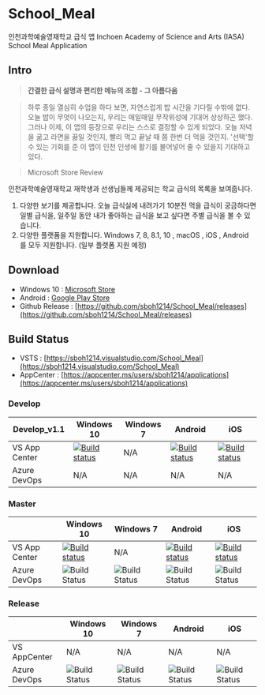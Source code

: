 # **School_Meal**
인천과학예술영재학교 급식 앱
Inchoen Academy of Science and Arts (IASA) School Meal Application

## Intro
> **간결한 급식 설명과 편리한 메뉴의 조합 - 그 아름다움**

> 하루 종일 열심히 수업을 하다 보면, 자연스럽게 밥 시간을 기다릴 수밖에 없다. 오늘 밥이 무엇이 나오는지, 우리는 매일매일 무작위성에 기대어 상상하곤 했다. 그러나 이제, 이 앱의 등장으로 우리는 스스로 결정할 수 있게 되었다. 오늘 저녁을 굶고 라면을 끓일 것인지, 빨리 먹고 끝날 때 쯤 한번 더 먹을 것인지. '선택'할 수 있는 기회를 준 이 앱이 인천 인생에 활기를 불어넣어 줄 수 있을지 기대하고 있다.

> Microsoft Store Review

인천과학예술영재학교 재학생과 선생님들께 제공되는 학교 급식의 목록을 보여줍니다.
1. 다양한 보기를 제공합니다. 오늘 급식실에 내려가기 10분전 먹을 급식이 궁금하다면 일별 급식을, 일주일 동안 내가 좋아하는 급식을 보고 싶다면 주별 급식을 볼 수 있습니다.
2. 다양한 플랫폼을 지원합니다. Windows 7, 8, 8.1, 10 , macOS , iOS , Android 를 모두 지원합니다. (일부 플랫폼 지원 예정)

## Download
- Windows 10 : [Microsoft Store](https://www.microsoft.com/store/apps/9N58P2C3T07Z)
- Android : [Google Play Store](https://play.google.com/store/apps/details?id=com.sboh1214.IASA_Meal)
- Github Release : [https://github.com/sboh1214/School_Meal/releases](https://github.com/sboh1214/School_Meal/releases)

## Build Status
- VSTS : [https://sboh1214.visualstudio.com/School_Meal](https://sboh1214.visualstudio.com/School_Meal)
- AppCenter : [https://appcenter.ms/users/sboh1214/applications](https://appcenter.ms/users/sboh1214/applications)

### Develop

|Develop_v1.1|Windows 10|Windows 7|Android|iOS|
|---|----------|---------|-------|---|
|VS App Center|[![Build status](https://build.appcenter.ms/v0.1/apps/69805b5f-8e04-4eb7-935a-d147b528fda0/branches/Develop_v1.1/badge)](https://appcenter.ms)|N/A|[![Build status](https://build.appcenter.ms/v0.1/apps/56e23398-43da-453d-800f-89ca58e1f466/branches/Develop_v1.1/badge)](https://appcenter.ms)|[![Build status](https://build.appcenter.ms/v0.1/apps/6d1394c9-8d42-4485-9bee-77d11678e663/branches/Develop_v1.1/badge)](https://appcenter.ms)|
|Azure DevOps|N/A|N/A|N/A|N/A|

### Master

|   |Windows 10|Windows 7|Android|iOS|
|---|----------|---------|-------|---|
|VS App Center|[![Build status](https://build.appcenter.ms/v0.1/apps/69805b5f-8e04-4eb7-935a-d147b528fda0/branches/master/badge)](https://appcenter.ms)|N/A|[![Build status](https://build.appcenter.ms/v0.1/apps/56e23398-43da-453d-800f-89ca58e1f466/branches/master/badge)](https://appcenter.ms)|[![Build status](https://build.appcenter.ms/v0.1/apps/6d1394c9-8d42-4485-9bee-77d11678e663/branches/master/badge)](https://appcenter.ms)|
|Azure DevOps|![Build Status](https://sboh1214.visualstudio.com/_apis/public/build/definitions/e1842406-ff9a-4e1e-a05b-bf42430e39b6/5/badge)|![Build Status](https://sboh1214.visualstudio.com/_apis/public/build/definitions/e1842406-ff9a-4e1e-a05b-bf42430e39b6/9/badge)|![Build Status](https://sboh1214.visualstudio.com/_apis/public/build/definitions/e1842406-ff9a-4e1e-a05b-bf42430e39b6/7/badge)|![Build Status](https://sboh1214.visualstudio.com/_apis/public/build/definitions/e1842406-ff9a-4e1e-a05b-bf42430e39b6/8/badge)|

### Release

|   |Windows 10|Windows 7|Android|iOS|
|---|----------|---------|-------|---|
|VS AppCenter|N/A|N/A|N/A|N/A|
|Azure DevOps|![Build Status](https://sboh1214.visualstudio.com/_apis/public/build/definitions/e1842406-ff9a-4e1e-a05b-bf42430e39b6/6/badge)|![Build Status](https://sboh1214.visualstudio.com/_apis/public/build/definitions/e1842406-ff9a-4e1e-a05b-bf42430e39b6/12/badge)|![Build Status](https://sboh1214.visualstudio.com/_apis/public/build/definitions/e1842406-ff9a-4e1e-a05b-bf42430e39b6/10/badge)|![Build Status](https://sboh1214.visualstudio.com/_apis/public/build/definitions/e1842406-ff9a-4e1e-a05b-bf42430e39b6/11/badge)|
